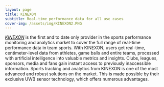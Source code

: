 ```yaml
---
layout: page
title: KINEXON
subtitle: Real-time performance data for all use cases
cover-img: /assets/img/KINEXON2.PNG
---
```

<a href="https://kinexon.com/" style="color:black"><i>KINEXON</i></a> is the first and to date only provider in the sports performance monitoring and analytics market to cover the full range of real-time performance data in team sports.
With KINEXON, users get real-time, centimeter-level data from athletes, game balls and entire teams, processed with artificial intelligence into valuable metrics and insights. Clubs, leagues, sponsors, media and fans gain instant access to previously inaccessible information.
Sports tracking and analytics from KINEXON is one of the most advanced and robust solutions on the market. This is made possible by their exclusive UWB sensor technology, which offers numerous advantages.